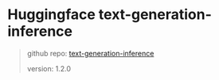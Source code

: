 # Huggingface text-generation-inference

> github repo: [text-generation-inference](https://github.com/huggingface/text-generation-inference)
>
> version: 1.2.0
